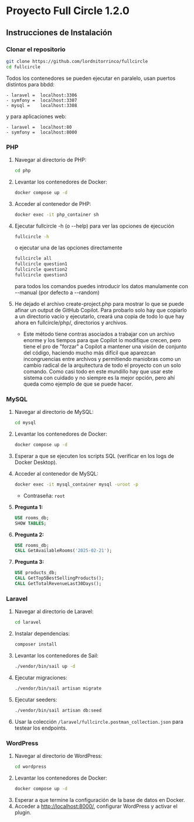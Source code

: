 # Proyecto Full Circle 1.2.0

## Instrucciones de Instalación

### Clonar el repositorio
```bash
git clone https://github.com/lordnitorrinco/fullcircle
cd fullcircle
```
Todos los contenedores se pueden ejecutar en paralelo, usan puertos distintos para bbdd:
```plaintext
- laravel =  localhost:3306
- symfony =  localhost:3307
- mysql =    localhost:3308
```
y para aplicaciones web:
```plaintext
- laravel =  localhost:80
- symfony =  localhost:8000
```
### PHP
1. Navegar al directorio de PHP:
    ```bash
    cd php
    ```
2. Levantar los contenedores de Docker:
    ```bash
    docker compose up -d
    ```
3. Acceder al contenedor de PHP:
    ```bash
    docker exec -it php_container sh
    ```
4. Ejecutar fullcircle -h (o --help) para ver las opciones de ejecución
    ```bash
    fullcircle -h
    ```
    o ejecutar una de las opciones directamente
    ```bash
    fullcircle all
    fullcircle question1
    fullcircle question2
    fullcircle question3
    ```
    para todos los comandos puedes introducir los datos manulamente con --manual (por defecto a --random)

5. He dejado el archivo create-project.php para mostrar lo que se puede afinar un output de GitHub Copilot. Para probarlo solo hay que copiarlo a un directorio vacío y ejecutarlo, creará una copia de todo lo que hay ahora en fullcircle/php/, directorios y archivos.
    - Este método tiene contras asociados a trabajar con un archivo enorme y los tiempos para que Copilot lo modifique crecen, pero tiene el pro de "forzar" a Copilot a mantener una visión de conjunto del código, haciendo mucho más difícil que aparezcan incongruencias entre archivos y permitiendo maniobras como un cambio radical de la arquitectura de todo el proyecto con un solo comando. Como casi todo en este mundillo hay que usar este sistema con cuidado y no siempre es la mejor opción, pero ahí queda como ejemplo de que se puede hacer.

### MySQL
1. Navegar al directorio de MySQL:
    ```bash
    cd mysql
    ```
2. Levantar los contenedores de Docker:
    ```bash
    docker compose up -d
    ```
3. Esperar a que se ejecuten los scripts SQL (verificar en los logs de Docker Desktop).
4. Acceder al contenedor de MySQL:
    ```bash
    docker exec -it mysql_container mysql -uroot -p
    ```
    - Contraseña: `root`

5. **Pregunta 1:**
    ```sql
    USE rooms_db;
    SHOW TABLES;
    ```
6. **Pregunta 2:**
    ```sql
    USE rooms_db;
    CALL GetAvailableRooms('2025-02-21');
    ```
7. **Pregunta 3:**
    ```sql
    USE products_db;
    CALL GetTop5BestSellingProducts();
    CALL GetTotalRevenueLast30Days();
    ```

### Laravel
1. Navegar al directorio de Laravel:
    ```bash
    cd laravel
    ```
2. Instalar dependencias:
    ```bash
    composer install
    ```
3. Levantar los contenedores de Sail:
    ```bash
    ./vendor/bin/sail up -d
    ```
4. Ejecutar migraciones:
    ```bash
    ./vendor/bin/sail artisan migrate
    ```
5. Ejecutar seeders:
    ```bash
    ./vendor/bin/sail artisan db:seed
    ```
6. Usar la colección `/laravel/fullcircle.postman_collection.json` para testear los endpoints.

### WordPress
1. Navegar al directorio de WordPress:
    ```bash
    cd wordpress
    ```
2. Levantar los contenedores de Docker:
    ```bash
    docker compose up -d
    ```
3. Esperar a que termine la configuración de la base de datos en Docker.
4. Acceder a [http://localhost:8000/](http://localhost:8000/), configurar WordPress y activar el plugin.

